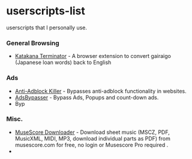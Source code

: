 # userscripts-list
userscripts that I personally use.

### General Browsing
* [ Katakana Terminator](https://github.com/Arnie97/katakana-terminator) - A browser extension to convert gairaigo (Japanese loan words) back to English

### Ads
* [Anti-Adblock Killer](http://reek.github.io/anti-adblock-killer/) - Bypasses anti-adblock functionality in websites.
* [AdsBypasser](https://adsbypasser.github.io/) - Bypass Ads, Popups and count-down ads.
*  Byp

### Misc.
* [MuseScore Downloader](https://github.com/Xmader/musescore-downloader/) - Download sheet music (MSCZ, PDF, MusicXML, MIDI, MP3, download individual parts as PDF) from musescore.com for free, no login or Musescore Pro required .
* 
